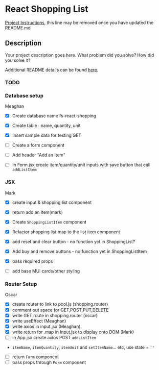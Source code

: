 # React Shopping List

[Project Instructions](./INSTRUCTIONS.md), this line may be removed once you have updated the README.md

## Description

Your project description goes here. What problem did you solve? How did you solve it?

Additional README details can be found [here](https://github.com/PrimeAcademy/readme-template/blob/master/README.md).


### TODO

### Database setup
Meaghan
- [X] Create database name fs-react-shopping 
- [X] Create table : name, quantity, unit 
- [X] Insert sample data for testing GET
- [ ] Create a form component
- [ ] Add header "Add an Item"
- [ ] In Form.jsx create item/quantity/unit inputs with save button that call `addListItem`


### JSX 
Mark
- [X] create input & shopping list component 
- [X] return add an item(mark)
- [X] Create `ShoppingListItem` component
- [X] Refactor shopping list map to the list item component
- [X] add reset and clear button - no function yet in ShoppingList?
- [X] Add buy and remove buttons - no function yet in ShoppingListItem
- [X] pass required props
- [ ] add base MUI cards/other styling


### Router Setup
Oscar
- [x] create router to link to pool.js (shopping.router)
- [x] comment out space for GET,POST,PUT,DELETE
- [x] write GET route in shopping.router (oscar)
- [X] write useEffect (Meaghan)
- [X] write axios in input.jsx (Meaghan)
- [X] write return for .map in Input.jsx to display onto DOM (Mark)
- [ ] in App.jsx create axios POST `addListItem`
- `itemName`, `itemQuantity`, `itemUnit` and `setItemName`... etc, use state = `''`
- [ ] return `Form` component
- [ ] pass props through `Form` component